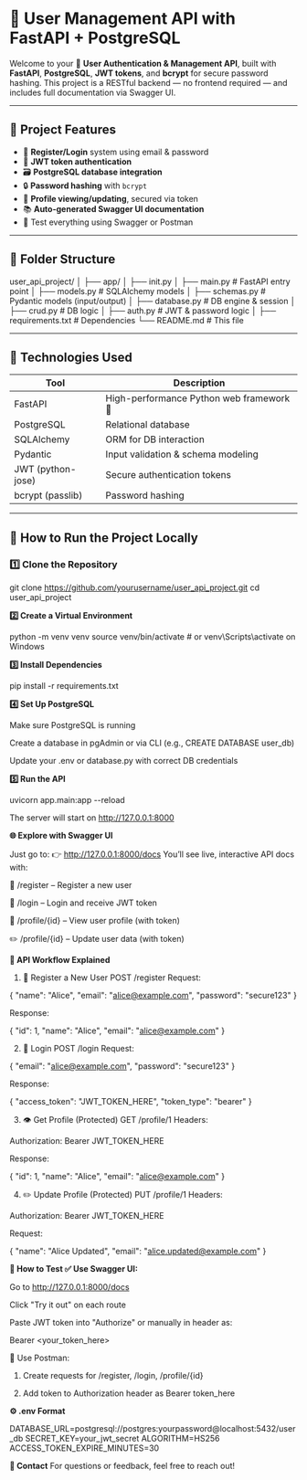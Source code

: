 # 👤 User Management API with FastAPI + PostgreSQL

Welcome to your 🔐 **User Authentication & Management API**, built with **FastAPI**, **PostgreSQL**, **JWT tokens**, and **bcrypt** for secure password hashing. This project is a RESTful backend — no frontend required — and includes full documentation via Swagger UI.

---

## 📌 Project Features

- 🔐 **Register/Login** system using email & password
- 🧾 **JWT token authentication**
- 🗃️ **PostgreSQL database integration**
- 🔒 **Password hashing** with `bcrypt`
- 🚧 **Profile viewing/updating**, secured via token
- 📚 **Auto-generated Swagger UI documentation**
- 🧪 Test everything using Swagger or Postman

---

## 📂 Folder Structure

user_api_project/
│
├── app/
│ ├── init.py
│ ├── main.py # FastAPI entry point
│ ├── models.py # SQLAlchemy models
│ ├── schemas.py # Pydantic models (input/output)
│ ├── database.py # DB engine & session
│ ├── crud.py # DB logic
│ ├── auth.py # JWT & password logic
│
├── requirements.txt # Dependencies
└── README.md # This file


---

## 🧰 Technologies Used

| Tool            | Description                              |
|-----------------|------------------------------------------|
| FastAPI         | High-performance Python web framework 🚀|
| PostgreSQL      | Relational database                      |
| SQLAlchemy      | ORM for DB interaction                   |
| Pydantic        | Input validation & schema modeling       |
| JWT (python-jose) | Secure authentication tokens           |
| bcrypt (passlib) | Password hashing                        |

---

## 🚀 How to Run the Project Locally

### 1️⃣ Clone the Repository

git clone https://github.com/yourusername/user_api_project.git
cd user_api_project

**2️⃣ Create a Virtual Environment**

python -m venv venv
source venv/bin/activate  # or venv\Scripts\activate on Windows

**3️⃣ Install Dependencies**

pip install -r requirements.txt

**4️⃣ Set Up PostgreSQL**

Make sure PostgreSQL is running

Create a database in pgAdmin or via CLI (e.g., CREATE DATABASE user_db)

Update your .env or database.py with correct DB credentials

**5️⃣ Run the API**

uvicorn app.main:app --reload

The server will start on http://127.0.0.1:8000

**🌐 Explore with Swagger UI**

Just go to:
👉 http://127.0.0.1:8000/docs
You’ll see live, interactive API docs with:

📝 /register – Register a new user

🔐 /login – Login and receive JWT token

🙋 /profile/{id} – View user profile (with token)

✏️ /profile/{id} – Update user data (with token)


**🔄 API Workflow Explained**

1. 📝 Register a New User
POST /register
Request:

{
  "name": "Alice",
  "email": "alice@example.com",
  "password": "secure123"
}

Response:

{
  "id": 1,
  "name": "Alice",
  "email": "alice@example.com"
}

2. 🔐 Login
POST /login
Request:

{
  "email": "alice@example.com",
  "password": "secure123"
}

Response:

{
  "access_token": "JWT_TOKEN_HERE",
  "token_type": "bearer"
}

3. 👁️ Get Profile (Protected)
GET /profile/1
Headers:

Authorization: Bearer JWT_TOKEN_HERE

Response:

{
  "id": 1,
  "name": "Alice",
  "email": "alice@example.com"
}

4. ✏️ Update Profile (Protected)
PUT /profile/1
Headers:

Authorization: Bearer JWT_TOKEN_HERE

Request:

{
  "name": "Alice Updated",
  "email": "alice.updated@example.com"
}


**🧪 How to Test
✅ Use Swagger UI:**

Go to http://127.0.0.1:8000/docs

Click "Try it out" on each route

Paste JWT token into "Authorize" or manually in header as:

Bearer <your_token_here>

🧪 Use Postman:
1. Create requests for /register, /login, /profile/{id}

2. Add token to Authorization header as Bearer token_here

**⚙️ .env Format**

DATABASE_URL=postgresql://postgres:yourpassword@localhost:5432/user_db
SECRET_KEY=your_jwt_secret
ALGORITHM=HS256
ACCESS_TOKEN_EXPIRE_MINUTES=30


**📣 Contact**
For questions or feedback, feel free to reach out!
